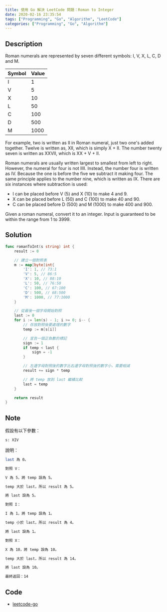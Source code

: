 ```yaml
---
title: 使用 Go 解決 LeetCode 問題：Roman to Integer
date: 2020-02-16 23:35:54
tags: ["Programming", "Go", "Algorithm", "LeetCode"]
categories: ["Programming", "Go", "Algorithm"]
---
```


## Description

Roman numerals are represented by seven different symbols: I, V, X, L, C, D and M.

Symbol | Value
--- | ---
I | 1
V | 5
X | 10
L | 50
C | 100
D | 500
M | 1000

For example, two is written as II in Roman numeral, just two one's added together. Twelve is written as, XII, which is simply X + II. The number twenty seven is written as XXVII, which is XX + V + II.

Roman numerals are usually written largest to smallest from left to right. However, the numeral for four is not IIII. Instead, the number four is written as IV. Because the one is before the five we subtract it making four. The same principle applies to the number nine, which is written as IX. There are six instances where subtraction is used:

- I can be placed before V (5) and X (10) to make 4 and 9.
- X can be placed before L (50) and C (100) to make 40 and 90.
- C can be placed before D (500) and M (1000) to make 400 and 900.

Given a roman numeral, convert it to an integer. Input is guaranteed to be within the range from 1 to 3999.

## Solution

```GO
func romanToInt(s string) int {
	result := 0

	// 建立一個對照表
	m := map[byte]int{
		'I': 1, // 73:1
		'V': 5, // 86:5
		'X': 10, // 88:10
		'L': 50, // 76:50
		'C': 100, // 67:100
		'D': 500, // 68:500
		'M': 1000, // 77:1000
	}

	// 從最後一個字母開始對照
	last := 0
	for i := len(s) - 1; i >= 0; i-- {
		// 存放對照後要處理的數字
		temp := m[s[i]]

		// 宣告一個正負數的標記
		sign := 1
		if temp < last {
			sign = -1
		}

		// 左邊字母對照後的數字比右邊字母對照後的數字小，需要相減
		result += sign * temp

		// 將 temp 放到 last 繼續比較
		last = temp
	}

	return result
}
```

## Note

假設有以下參數：

```BASH
s: XIV
```

說明：

```BASH
last 為 0。

對照 V：

V 為 5，將 temp 設為 5。

temp 大於 last，所以 result 為 5。

將 last 設為 5。

對照 I：

I 為 1，將 temp 設為 1。

temp 小於 last，所以 result 為 4。

將 last 設為 1。

對照 X：

X 為 10，將 temp 設為 10。

temp 大於 last，所以 result 為 14。

將 last 設為 10。

最終返回：14
```

## Code

- [leetcode-go](https://github.com/memochou1993/leetcode-go)
